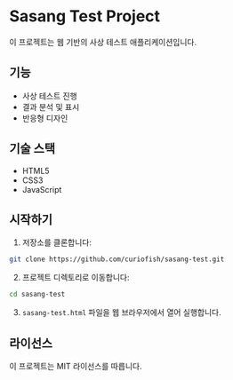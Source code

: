 # Sasang Test Project

이 프로젝트는 웹 기반의 사상 테스트 애플리케이션입니다.

## 기능

- 사상 테스트 진행
- 결과 분석 및 표시
- 반응형 디자인

## 기술 스택

- HTML5
- CSS3
- JavaScript

## 시작하기

1. 저장소를 클론합니다:
```bash
git clone https://github.com/curiofish/sasang-test.git
```

2. 프로젝트 디렉토리로 이동합니다:
```bash
cd sasang-test
```

3. `sasang-test.html` 파일을 웹 브라우저에서 열어 실행합니다.

## 라이선스

이 프로젝트는 MIT 라이선스를 따릅니다.
